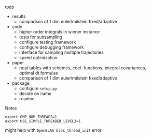 todo
- results
  - comparison of 1 dim euler/milstein fixed/adaptive
- code
  - higher order integrals in wiener instance
  - tests for subsampling
  - configure testing framework
  - configure debugging framework
  - interface for sampling multiple trajectories
  - speed optimization
- paper
  - neat tables with schemes, coef. functions, integral covariances, optimal dt formulas
  - comparison of 1 dim euler/milstein fixed/adaptive
- package
  - configure `setup.py`
  - decide on name
  - readme

Notes
```
export OMP_NUM_THREADS=1
export USE_SIMPLE_THREADED_LEVEL3=1
```
might help with `OpenBLAS blas_thread_init` error.